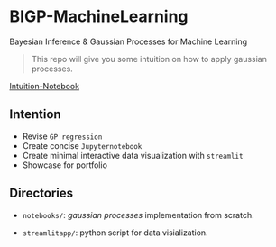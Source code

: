 # BIGP-MachineLearning
Bayesian Inference & Gaussian Processes for Machine Learning

> This repo will give you some intuition on how to apply gaussian processes.

[Intuition-Notebook](./notebooks/intuition.ipynb)


## Intention

- Revise `GP regression`
- Create concise `Jupyternotebook`
- Create minimal interactive data visualization with `streamlit`
- Showcase for portfolio


## Directories

- `notebooks/`: *gaussian processes* implementation from scratch.

- `streamlitapp/`: python script for data visialization.

